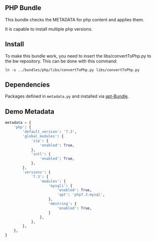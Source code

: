 PHP Bundle
----------

This bundle checks the METADATA for php content and applies them.

It is capable to install multiple php versions.

Install
-------

To make this bundle work, you need to insert the libs/convertToPhp.py to the bw repository. This can be done with this command:

```
ln -s ../bundles/php/libs/convertToPhp.py libs/convertToPhp.py
```

Dependencies
------------
Packages defined in ```metadata.py``` and installed via [apt-Bundle](https://github.com/sHorst/bw.bundle.apt).

Demo Metadata
-------------

```python
metadata = {
    'php': {
        'default_version': '7.3',
        'global_modules': {
            'zip': {
                'enabled': True,
            },
            'intl': {
                'enabled': True,
            },
        },
        'versions': {
            '7.3': {
                'modules': {
                    'mysqli': {
                        'enabled': True,
                        'apt': 'php7.3-mysql',
                    },
                    'mbstring': {
                        'enabled': True,
                    }
                },
            },
        },
    },
}
```